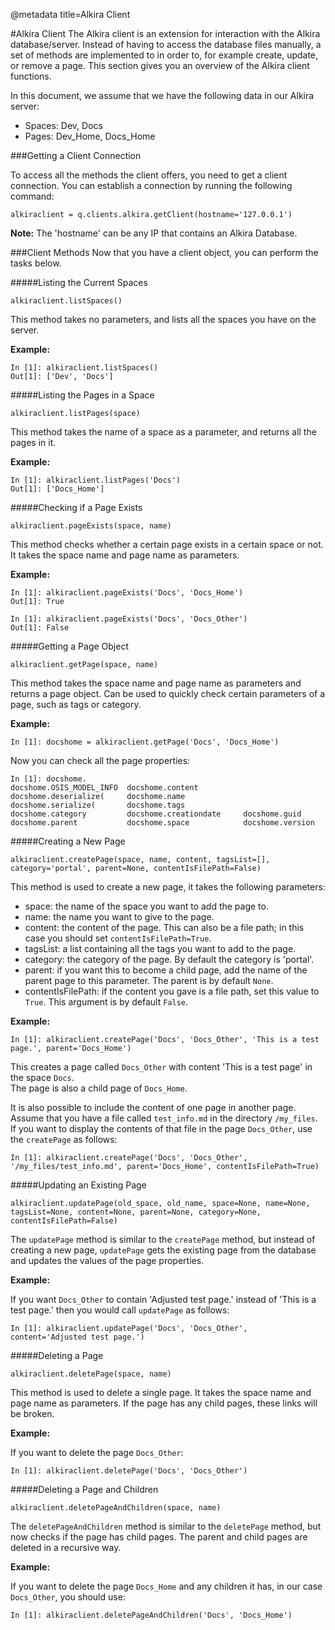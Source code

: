 @metadata title=Alkira Client


#Alkira Client
The Alkira client is an extension for interaction with the Alkira database/server. Instead of having to access the database files manually, a set of methods are implemented to in order to, for example create, update, or remove a page. This section gives you an overview of the Alkira client functions.

In this document, we assume that we have the following data in our Alkira server:

* Spaces: Dev, Docs
* Pages: Dev\_Home, Docs\_Home


###Getting a Client Connection

To access all the methods the client offers, you need to get a client connection. You can establish a connection by running the following command:  

    alkiraclient = q.clients.alkira.getClient(hostname='127.0.0.1')

__Note:__ The 'hostname' can be any IP that contains an Alkira Database.


###Client Methods
Now that you have a client object, you can perform the tasks below.


#####Listing the Current Spaces
    
    alkiraclient.listSpaces()

This method takes no parameters, and lists all the spaces you have on the server.

__Example:__  

    In [1]: alkiraclient.listSpaces()
    Out[1]: ['Dev', 'Docs']


#####Listing the Pages in a Space

    alkiraclient.listPages(space)

This method takes the name of a space as a parameter, and returns all the pages in it.

__Example:__  

    In [1]: alkiraclient.listPages('Docs')
    Out[1]: ['Docs_Home']


#####Checking if a Page Exists

    alkiraclient.pageExists(space, name)

This method checks whether a certain page exists in a certain space or not. It takes the space name and page name as parameters.

__Example:__  

    In [1]: alkiraclient.pageExists('Docs', 'Docs_Home')
    Out[1]: True
    
    In [1]: alkiraclient.pageExists('Docs', 'Docs_Other')
    Out[1]: False


#####Getting a Page Object

    alkiraclient.getPage(space, name)

This method takes the space name and page name as parameters and returns a page object. Can be used to quickly check certain parameters of a page, such as tags or category.

__Example:__  

    In [1]: docshome = alkiraclient.getPage('Docs', 'Docs_Home')

Now you can check all the page properties:  

    In [1]: docshome.
    docshome.OSIS_MODEL_INFO  docshome.content          docshome.deserialize(     docshome.name             docshome.serialize(       docshome.tags             
    docshome.category         docshome.creationdate     docshome.guid             docshome.parent           docshome.space            docshome.version     


#####Creating a New Page

    alkiraclient.createPage(space, name, content, tagsList=[], category='portal', parent=None, contentIsFilePath=False)

This method is used to create a new page, it takes the following parameters:  

* space: the name of the space you want to add the page to.
* name: the name you want to give to the page.
* content: the content of the page. This can also be a file path; in this case you should set `contentIsFilePath=True`.
* tagsList: a list containing all the tags you want to add to the page.
* category: the category of the page. By default the category is 'portal'.
* parent: if you want this to become a child page, add the name of the parent page to this parameter. The parent is by default `None`.
* contentIsFilePath: if the content you gave is a file path, set this value to `True`. This argument is by default `False`.

__Example:__  

    In [1]: alkiraclient.createPage('Docs', 'Docs_Other', 'This is a test page.', parent='Docs_Home')

This creates a page called `Docs_Other` with content 'This is a test page' in the space `Docs`.  
The page is also a child page of `Docs_Home`.

It is also possible to include the content of one page in another page. Assume that you have a file called `test_info.md` in the directory `/my_files`. If you want to display the contents of that file in the page `Docs_Other`, use the `createPage` as follows:  

    In [1]: alkiraclient.createPage('Docs', 'Docs_Other', '/my_files/test_info.md', parent='Docs_Home', contentIsFilePath=True)


#####Updating an Existing Page

    alkiraclient.updatePage(old_space, old_name, space=None, name=None, tagsList=None, content=None, parent=None, category=None, contentIsFilePath=False)

The `updatePage` method is similar to the `createPage` method, but instead of creating a new page, `updatePage` gets the existing page from the database and updates the values of the page properties.

__Example:__  

If you want `Docs_Other` to contain 'Adjusted test page.' instead of 'This is a test page.' then you would call `updatePage` as follows:  

    In [1]: alkiraclient.updatePage('Docs', 'Docs_Other', content='Adjusted test page.')


#####Deleting a Page

    alkiraclient.deletePage(space, name)

This method is used to delete a single page. It takes the space name and page name as parameters. If the page has any child pages, these links will be broken.

__Example:__  

If you want to delete the page `Docs_Other`:  

    In [1]: alkiraclient.deletePage('Docs', 'Docs_Other')


#####Deleting a Page and Children

    alkiraclient.deletePageAndChildren(space, name)

The `deletePageAndChildren` method is similar to the `deletePage` method, but now checks if the page has child pages. The parent and child pages are deleted in a recursive way.

__Example:__  

If you want to delete the page `Docs_Home` and any children it has, in our case `Docs_Other`, you should use:  

    In [1]: alkiraclient.deletePageAndChildren('Docs', 'Docs_Home')


